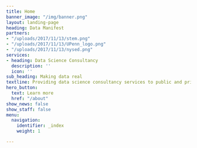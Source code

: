 ```yaml
---
title: Home
banner_image: "/img/banner.png"
layout: landing-page
heading: Data Manifest
partners:
- "/uploads/2017/11/13/stem.png"
- "/uploads/2017/11/13/UPenn_logo.png"
- "/uploads/2017/11/13/nysed.png"
services:
- heading: Data Science Consultancy
  description: ''
  icon: ''
sub_heading: Making data real
textline: Providing data science consultancy services to public and private sectors
hero_button:
  text: Learn more
  href: "/about"
show_news: false
show_staff: false
menu:
  navigation:
    identifier: _index
    weight: 1

---
```

